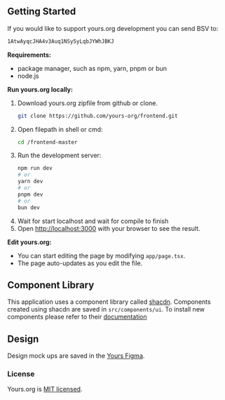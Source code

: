 ## Getting Started

If you would like to support yours.org development you can send BSV to:
```bash 
1AtwAyqcJHA4v3Auq1NSy5yLqbJYWhJBKJ
```

**Requirements:** 
- package manager, such as npm, yarn, pnpm or bun 
- node.js

**Run yours.org locally:**
1) Download yours.org zipfile from github or clone.
    ```bash
    git clone https://github.com/yours-org/frontend.git
    ```
2) Open filepath in shell or cmd:
   ```bash
   cd /frontend-master
   ```
4) Run the development server:
   ```bash
   npm run dev
   # or
   yarn dev
   # or
   pnpm dev
   # or
   bun dev
   ```
5) Wait for start localhost and wait for compile to finish
6) Open [http://localhost:3000](http://localhost:3000) with your browser to see the result.


**Edit yours.org:**
- You can start editing the page by modifying `app/page.tsx`.
- The page auto-updates as you edit the file.

## Component Library 

This application uses a component library called [shacdn](https://ui.shadcn.com/). Components created using shacdn are saved in `src/components/ui`. To install new components please refer to their [documentation](https://ui.shadcn.com/docs)

## Design

Design mock ups are saved in the [Yours Figma](https://www.figma.com/community/file/1337515124574956282/yours-design-system).


### License

Yours.org is [MIT licensed](./LICENSE.md).
